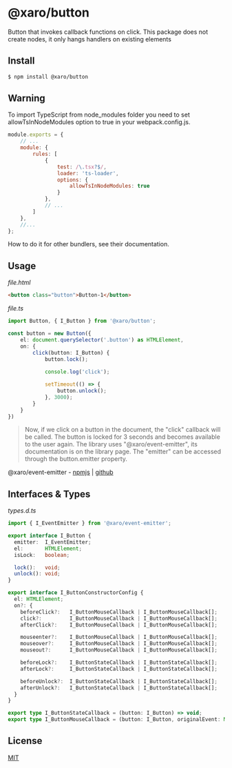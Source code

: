 # @xaro/button

Button that invokes callback functions on click.
This package does not create nodes, it only hangs handlers on existing elements

## Install

```bash
$ npm install @xaro/button
```

## Warning

To import TypeScript from node_modules folder you need to set allowTsInNodeModules option to true in your webpack.config.js.

```js
module.exports = {
	// ...
	module: {
		rules: [
			{
				test: /\.tsx?$/,
				loader: 'ts-loader',
				options: {
					allowTsInNodeModules: true
				}
			},
			// ...
		]
	},
	//...
};
```
How to do it for other bundlers, see their documentation.

## Usage

*file.html*
```html
<button class="button">Button-1</button>
```
*file.ts*
```ts
import Button, { I_Button } from '@xaro/button';

const button = new Button({
	el: document.querySelector('.button') as HTMLElement,
	on: {
		click(button: I_Button) {
			button.lock();
			
			console.log('click');

			setTimeout(() => {
				button.unlock();
			}, 3000);
		}
	}
})
```
> Now, if we click on a button in the document, the "click" callback will be called.
The button is locked for 3 seconds and becomes available to the user again.
The library uses "@xaro/event-emitter", its documentation is on the library page. The "emitter" can be accessed through the button.emitter property.

@xaro/event-emitter - [npmjs](https://www.npmjs.com/package/@xaro/event-emitter) | [github](https://github.com/vladimir-xaro/event-emitter)

## Interfaces & Types

*types.d.ts*
```ts
import { I_EventEmitter } from '@xaro/event-emitter';

export interface I_Button {
  emitter:  I_EventEmitter;
  el:       HTMLElement;
  isLock:   boolean;

  lock():   void;
  unlock(): void;
}

export interface I_ButtonConstructorConfig {
  el: HTMLElement;
  on?: {
    beforeClick?:   I_ButtonMouseCallback | I_ButtonMouseCallback[];
    click?:         I_ButtonMouseCallback | I_ButtonMouseCallback[];
    afterClick?:    I_ButtonMouseCallback | I_ButtonMouseCallback[];

    mouseenter?:    I_ButtonMouseCallback | I_ButtonMouseCallback[];
    mouseover?:     I_ButtonMouseCallback | I_ButtonMouseCallback[];
    mouseout?:      I_ButtonMouseCallback | I_ButtonMouseCallback[];

    beforeLock?:    I_ButtonStateCallback | I_ButtonStateCallback[];
    afterLock?:     I_ButtonStateCallback | I_ButtonStateCallback[];

    beforeUnlock?:  I_ButtonStateCallback | I_ButtonStateCallback[];
    afterUnlock?:   I_ButtonStateCallback | I_ButtonStateCallback[];
  }
}

export type I_ButtonStateCallback = (button: I_Button) => void;
export type I_ButtonMouseCallback = (button: I_Button, originalEvent: MouseEvent) => void;
```

## License
[MIT](LICENSE)